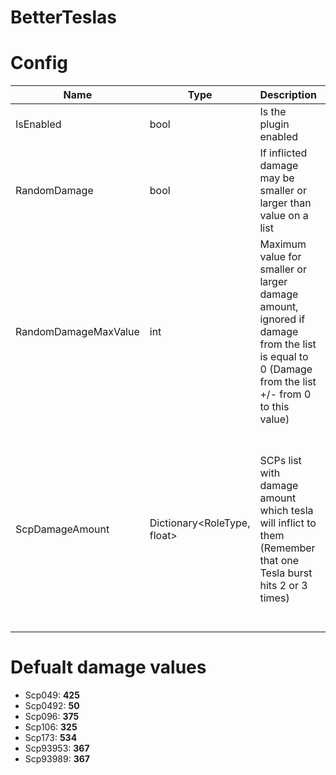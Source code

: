 # BetterTeslas

# Config
| Name | Type | Description | Default |
| --- | --- | --- | --- |
| IsEnabled | bool | Is the plugin enabled | true |
| RandomDamage | bool | If inflicted damage may be smaller or larger than value on a list | false |
| RandomDamageMaxValue | int | Maximum value for smaller or larger damage amount, ignored if damage from the list is equal to 0 (Damage from the list +/- from 0 to this value) | 20 |
| ScpDamageAmount | Dictionary<RoleType, float> | SCPs list with damage amount which tesla will inflict to them (Remember that one Tesla burst hits 2 or 3 times) | Defualt float values makes that all of SCPs (expect 106) dies from 2 Tesla bursts if they have full HP |

# Defualt damage values
- Scp049:  <b>425</b> 
- Scp0492:  <b>50</b> 
- Scp096:  <b>375</b> 
- Scp106:  <b>325</b> 
- Scp173:  <b>534</b> 
- Scp93953:  <b>367</b> 
- Scp93989:  <b>367</b> 

